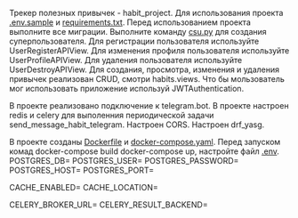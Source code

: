 Трекер полезных привычек - habit_project.
Для использования проекта [.env.sample](.env.sample) и [requirements.txt](requirements.txt).
Перед использованием проекта выполните все миграции.
Выполните команду [csu.py](users%2Fmanagement%2Fcommands%2Fcsu.py) для создания суперпользователя.
Для регистрации пользователя используйте UserRegisterAPIView.
Для изменения профиля пользователя используйте UserProfileAPIView.
Для удаления пользователя используйте UserDestroyAPIView.
Для создания, просмотра, изменения и удаления привычек реализован CRUD, смотри habits.views.
Что бы мользователь мог использовать приложение используй JWTAuthentication.

В проекте реализовано подключение к telegram.bot.
В проекте настроен redis и celery для выполенния периодической задачи send_message_habit_telegram.
Настроен CORS.
Настроен drf_yasg.

В проекте созданы [Dockerfile](Dockerfile) и [docker-compose.yaml](docker-compose.yaml).
Перед запуском комад docker-compose build docker-compose up, настройте файл [.env](.env).
POSTGRES_DB=
POSTGRES_USER=
POSTGRES_PASSWORD=
POSTGRES_HOST=
POSTGRES_PORT=

CACHE_ENABLED=
CACHE_LOCATION=

CELERY_BROKER_URL=
CELERY_RESULT_BACKEND=



